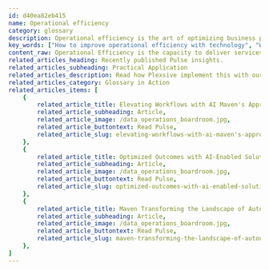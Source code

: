 ```yaml
---
id: d40ea82eb415
name: Operational efficiency
category: glossary
description: Operational efficiency is the art of optimizing business performance by delivering services or products efficiently, reducing costs, and eliminating inefficiencies, thereby enhancing profitability and customer satisfaction.
key_words: ["How to improve operational efficiency with technology", "What are the benefits of high operational efficiency for businesses", "Ways to streamline business operations effectively", "Strategies to increase productivity and proficiency in the workplace", "How to minimize waste in business processes without compromising quality", "Examples of technological solutions for enhanced operational efficiency", "Importance of operational efficiency in customer satisfaction and loyalty", "Impact of operational efficiency on employee experience and performance", "Steps for businesses to adapt quickly to market changes for better operational efficiency", "How can Maven Technologies help in achieving operational efficiency."]
content_raw: Operational Efficiency is the capacity to deliver services or products swiftly and accurately, while minimising costs and eliminating process-based constraints. It is the balance of productivity and proficiency within an organization, with an ultimate focus on optimizing performance and increasing profitability. Efficiency is achieved by identifying and eliminating internal inaccuracies and roadblocks, in order to streamline business operations. It represents the intelligent use of resources - time, cost, and manpower. An efficient operation is one that has successfully minimised waste without compromizing the quality of its output. The benefits that businesses can reap through operational efficiency are extensive and impactful. Among these is the likelihood of strengthening customer relations due to the business's improved capacity to cater to their needs more responsively and reliably. This in turn, promotes customer satisfaction and loyalty, which invariably drive business growth. An equally significant benefit is the enhancement of the employee experience. With streamlined processes and fewer obstacles, employees can dedicate their skills and time more effectively. Less time is spent troubleshooting or battling inefficiencies, making way for an increased focus on customer service and strategic business development. Ultimately, operational efficiency translates into a more competitive organization, one that can swiftly adapt to changes, make the most of opportunities and strategically mitigate potential risks.  As enterprises navigate through the evolving landscape of the modern world, Maven Technologies stands ready to offer premier technological solutions, guided by the expertise of seasoned professionals. Our mission To catalyze your journey towards higher operational efficiency and unlock maximum productivity. Let Maven Technologies provide you with the tools and strategies to see the business benefits of elite technologies, and lead your organization along the path to sustainable growth.
related_articles_heading: Recently published Pulse insights.
related_articles_subheading: Practical Application
related_articles_description: Read how Plexsive implement this with our clients.
related_articles_category: Glossary in Action
related_articles_items: [
	{
		related_article_title: Elevating Workflows with AI Maven's Approach,
		related_article_subheading: Article,
		related_article_image: /data_operations_boardroom.jpg,
		related_article_buttontext: Read Pulse,
		related_article_slug: elevating-workflows-with-ai-maven's-approach
	},
	{
		related_article_title: Optimized Outcomes with AI-Enabled Solutions,
		related_article_subheading: Article,
		related_article_image: /data_operations_boardroom.jpg,
		related_article_buttontext: Read Pulse,
		related_article_slug: optimized-outcomes-with-ai-enabled-solutions
	},
	{
		related_article_title: Maven Transforming the Landscape of Autonomous Vehicles,
		related_article_subheading: Article,
		related_article_image: /data_operations_boardroom.jpg,
		related_article_buttontext: Read Pulse,
		related_article_slug: maven-transforming-the-landscape-of-autonomous-vehicles
	},
]
---
```

